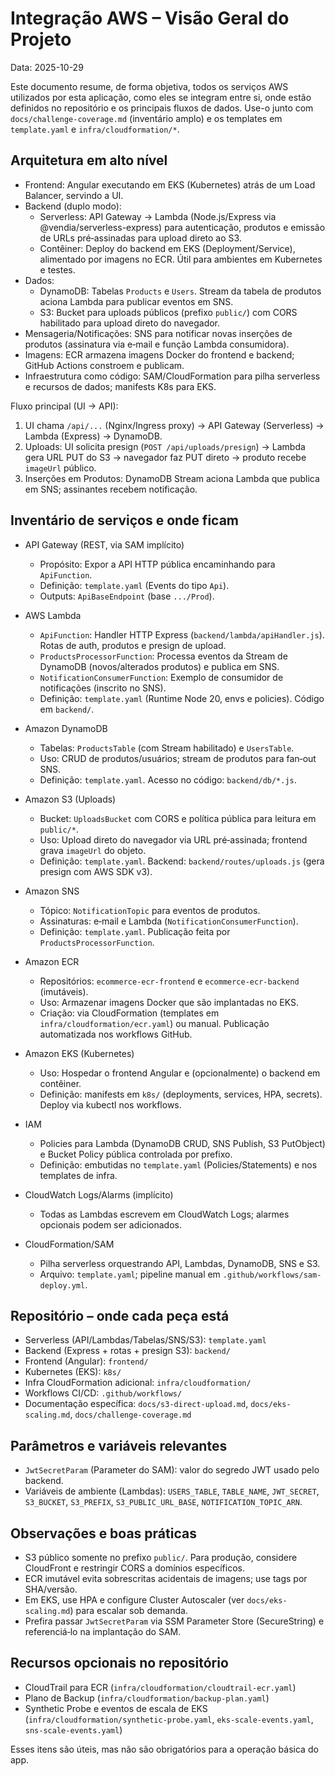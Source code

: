 # Integração AWS – Visão Geral do Projeto

Data: 2025-10-29

Este documento resume, de forma objetiva, todos os serviços AWS utilizados por esta aplicação, como eles se integram entre si, onde estão definidos no repositório e os principais fluxos de dados. Use-o junto com `docs/challenge-coverage.md` (inventário amplo) e os templates em `template.yaml` e `infra/cloudformation/*`.

## Arquitetura em alto nível

- Frontend: Angular executando em EKS (Kubernetes) atrás de um Load Balancer, servindo a UI.
- Backend (duplo modo):
  - Serverless: API Gateway → Lambda (Node.js/Express via @vendia/serverless-express) para autenticação, produtos e emissão de URLs pré‑assinadas para upload direto ao S3.
  - Contêiner: Deploy do backend em EKS (Deployment/Service), alimentado por imagens no ECR. Útil para ambientes em Kubernetes e testes.
- Dados:
  - DynamoDB: Tabelas `Products` e `Users`. Stream da tabela de produtos aciona Lambda para publicar eventos em SNS.
  - S3: Bucket para uploads públicos (prefixo `public/`) com CORS habilitado para upload direto do navegador.
- Mensageria/Notificações: SNS para notificar novas inserções de produtos (assinatura via e‑mail e função Lambda consumidora).
- Imagens: ECR armazena imagens Docker do frontend e backend; GitHub Actions constroem e publicam.
- Infraestrutura como código: SAM/CloudFormation para pilha serverless e recursos de dados; manifests K8s para EKS.

Fluxo principal (UI → API):
1) UI chama `/api/...` (Nginx/Ingress proxy) → API Gateway (Serverless) → Lambda (Express) → DynamoDB.
2) Uploads: UI solicita presign (`POST /api/uploads/presign`) → Lambda gera URL PUT do S3 → navegador faz PUT direto → produto recebe `imageUrl` público.
3) Inserções em Produtos: DynamoDB Stream aciona Lambda que publica em SNS; assinantes recebem notificação.

## Inventário de serviços e onde ficam

- API Gateway (REST, via SAM implícito)
  - Propósito: Expor a API HTTP pública encaminhando para `ApiFunction`.
  - Definição: `template.yaml` (Events do tipo `Api`).
  - Outputs: `ApiBaseEndpoint` (base `.../Prod`).

- AWS Lambda
  - `ApiFunction`: Handler HTTP Express (`backend/lambda/apiHandler.js`). Rotas de auth, produtos e presign de upload.
  - `ProductsProcessorFunction`: Processa eventos da Stream de DynamoDB (novos/alterados produtos) e publica em SNS.
  - `NotificationConsumerFunction`: Exemplo de consumidor de notificações (inscrito no SNS).
  - Definição: `template.yaml` (Runtime Node 20, envs e policies). Código em `backend/`.

- Amazon DynamoDB
  - Tabelas: `ProductsTable` (com Stream habilitado) e `UsersTable`.
  - Uso: CRUD de produtos/usuários; stream de produtos para fan‑out SNS.
  - Definição: `template.yaml`. Acesso no código: `backend/db/*.js`.

- Amazon S3 (Uploads)
  - Bucket: `UploadsBucket` com CORS e política pública para leitura em `public/*`.
  - Uso: Upload direto do navegador via URL pré‑assinada; frontend grava `imageUrl` do objeto.
  - Definição: `template.yaml`. Backend: `backend/routes/uploads.js` (gera presign com AWS SDK v3).

- Amazon SNS
  - Tópico: `NotificationTopic` para eventos de produtos.
  - Assinaturas: e‑mail e Lambda (`NotificationConsumerFunction`).
  - Definição: `template.yaml`. Publicação feita por `ProductsProcessorFunction`.

- Amazon ECR
  - Repositórios: `ecommerce-ecr-frontend` e `ecommerce-ecr-backend` (imutáveis).
  - Uso: Armazenar imagens Docker que são implantadas no EKS.
  - Criação: via CloudFormation (templates em `infra/cloudformation/ecr.yaml`) ou manual. Publicação automatizada nos workflows GitHub.

- Amazon EKS (Kubernetes)
  - Uso: Hospedar o frontend Angular e (opcionalmente) o backend em contêiner.
  - Definição: manifests em `k8s/` (deployments, services, HPA, secrets). Deploy via kubectl nos workflows.

- IAM
  - Policies para Lambda (DynamoDB CRUD, SNS Publish, S3 PutObject) e Bucket Policy pública controlada por prefixo.
  - Definição: embutidas no `template.yaml` (Policies/Statements) e nos templates de infra.

- CloudWatch Logs/Alarms (implícito)
  - Todas as Lambdas escrevem em CloudWatch Logs; alarmes opcionais podem ser adicionados.

- CloudFormation/SAM
  - Pilha serverless orquestrando API, Lambdas, DynamoDB, SNS e S3.
  - Arquivo: `template.yaml`; pipeline manual em `.github/workflows/sam-deploy.yml`.

## Repositório – onde cada peça está

- Serverless (API/Lambdas/Tabelas/SNS/S3): `template.yaml`
- Backend (Express + rotas + presign S3): `backend/`
- Frontend (Angular): `frontend/`
- Kubernetes (EKS): `k8s/`
- Infra CloudFormation adicional: `infra/cloudformation/`
- Workflows CI/CD: `.github/workflows/`
- Documentação específica: `docs/s3-direct-upload.md`, `docs/eks-scaling.md`, `docs/challenge-coverage.md`

## Parâmetros e variáveis relevantes

- `JwtSecretParam` (Parameter do SAM): valor do segredo JWT usado pelo backend.
- Variáveis de ambiente (Lambdas): `USERS_TABLE`, `TABLE_NAME`, `JWT_SECRET`, `S3_BUCKET`, `S3_PREFIX`, `S3_PUBLIC_URL_BASE`, `NOTIFICATION_TOPIC_ARN`.

## Observações e boas práticas

- S3 público somente no prefixo `public/`. Para produção, considere CloudFront e restringir CORS a domínios específicos.
- ECR imutável evita sobrescritas acidentais de imagens; use tags por SHA/versão.
- Em EKS, use HPA e configure Cluster Autoscaler (ver `docs/eks-scaling.md`) para escalar sob demanda.
- Prefira passar `JwtSecretParam` via SSM Parameter Store (SecureString) e referenciá‑lo na implantação do SAM.

## Recursos opcionais no repositório

- CloudTrail para ECR (`infra/cloudformation/cloudtrail-ecr.yaml`)
- Plano de Backup (`infra/cloudformation/backup-plan.yaml`)
- Synthetic Probe e eventos de escala de EKS (`infra/cloudformation/synthetic-probe.yaml`, `eks-scale-events.yaml`, `sns-scale-events.yaml`)

Esses itens são úteis, mas não são obrigatórios para a operação básica do app.
